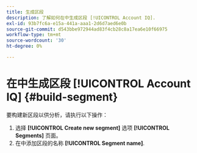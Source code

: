```yaml
---
title: 生成区段
description: 了解如何在中生成区段 [!UICONTROL Account IQ].
exl-id: 93b7fc6a-e15a-441a-aaa1-2d6d7aed6e0b
source-git-commit: d543bbe972944ad83f4cb28c8a17ea6e10f66975
workflow-type: tm+mt
source-wordcount: '30'
ht-degree: 0%

---
```


# 在中生成区段 [!UICONTROL Account IQ] {#build-segment}

要构建新区段以供分析，请执行以下操作：

1. 选择 **[!UICONTROL Create new segment]** 选项 **[!UICONTROL Segments]** 页面。
1. 在中添加区段的名称 **[!UICONTROL Segment name]**.
